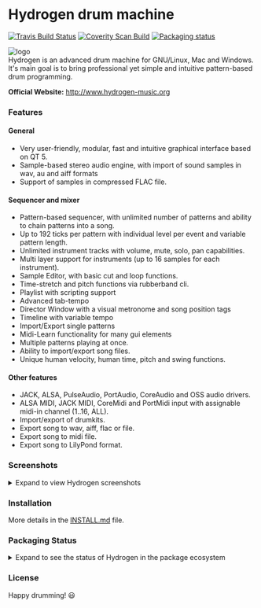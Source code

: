 # Hydrogen drum machine

[![Travis Build Status](https://travis-ci.org/hydrogen-music/hydrogen.svg?branch=master)](https://travis-ci.org/hydrogen-music/hydrogen)
[![Coverity Scan Build](https://scan.coverity.com/projects/2965/badge.svg?flat=1)](https://scan.coverity.com/projects/2965)
[![Packaging status](https://repology.org/badge/tiny-repos/hydrogen.svg)](https://repology.org/project/hydrogen/versions)


![logo][logo]  
Hydrogen is an advanced drum machine for GNU/Linux, Mac and Windows.
It's main goal is to bring professional yet simple and intuitive pattern-based drum programming.

**Official Website:** http://www.hydrogen-music.org

[logo]: http://hydrogen-music.org/images/icon48.png

### Features

#### General

 * Very user-friendly, modular, fast and intuitive graphical interface based on QT 5.
 * Sample-based stereo audio engine, with import of sound samples in wav, au and aiff formats 
 * Support of samples in compressed FLAC file.

#### Sequencer and mixer

 * Pattern-based sequencer, with unlimited number of patterns and ability to chain patterns into a song.
 * Up to 192 ticks per pattern with individual level per event and variable pattern length.
 * Unlimited instrument tracks with volume, mute, solo, pan capabilities.
 * Multi layer support for instruments (up to 16 samples for each instrument).
 * Sample Editor, with basic cut and loop functions. 
 * Time-stretch and pitch functions via rubberband cli.
 * Playlist with scripting support
 * Advanced tab-tempo
 * Director Window with a visual metronome and song position tags
 * Timeline with variable tempo
 * Import/Export single patterns
 * Midi-Learn functionality for many gui elements
 * Multiple patterns playing at once.
 * Ability to import/export song files.
 * Unique human velocity, human time, pitch and swing functions.

#### Other features
 
* JACK, ALSA, PulseAudio, PortAudio, CoreAudio and OSS audio drivers.
* ALSA MIDI, JACK MIDI, CoreMidi and PortMidi input with assignable midi-in channel (1..16, ALL).
* Import/export of drumkits.
* Export song to wav, aiff, flac or file.
* Export song to midi file.
* Export song to LilyPond format.

### Screenshots
<details>
  <summary>Expand to view Hydrogen screenshots</summary>

#### Hydrogen Main Window
![main-window][screenshot1]

#### Hydrogen File Browser
![audio-filebrowser][screenshot2]

#### Hydrogen Sample Editor
![sample-editor][screenshot3]

#### Hydrogen Sound Library
![soundlibrary][screenshot4]

[screenshot1]: http://hydrogen-music.org/images/screenshots/main-window.png
[screenshot2]: http://hydrogen-music.org/images/screenshots/audio-filebrowser.png
[screenshot3]: http://hydrogen-music.org/images/screenshots/sample-editor.png
[screenshot4]: http://hydrogen-music.org/images/screenshots/soundlibrary.png

</details>

### Installation
More details in the [INSTALL.md](INSTALL.md) file.

### Packaging Status
<details>
  <summary>Expand to see the status of Hydrogen in the package ecosystem</summary>
  
  [![Packaging status](https://repology.org/badge/vertical-allrepos/hydrogen.svg?header=Hydrogen)](https://repology.org/project/hydrogen/versions)

</details>

### License

Happy drumming!  :smiley:
